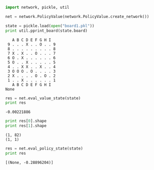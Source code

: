 
```python
import network, pickle, util

net = network.PolicyValue(network.PolicyValue.create_network())
```

```python
state = pickle.load(open("board1.pkl"))
print util.pprint_board(state.board)
```

```text
   A B C D E F G H I 
 9 . . . X . . O . . 9
 8 . . . . . . . . . 8
 7 X . X . . O . . . 7
 6 O . X . . . . . . 6
 5 O . . X . . . . . 5
 4 . . X X . . X . . 4
 3 O O O . O . . . . 3
 2 X . . . . O . O . 2
 1 . . X . . . . . . 1
   A B C D E F G H I 
None
```

```python
res = net.eval_value_state(state)
print res
```

```text
-0.00221886
```

```python
print res[0].shape
print res[1].shape
```

```text
(1, 82)
(1, 1)
```

```python
res = net.eval_policy_state(state)
print res
```

```text
[(None, -0.28896204)]
```



